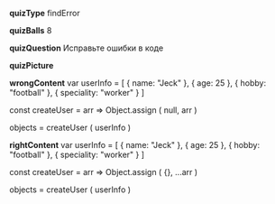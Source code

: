 ____quizType____
findError

____quizBalls____
8

____quizQuestion____
Исправьте ошибки в коде

____quizPicture____


____wrongContent____
var userInfo = [
    { name: "Jeck" },
    { age: 25 },
    { hobby: "football" },
    { speciality: "worker" }
]

const createUser = arr => Object.assign ( null, arr )

objects = createUser ( userInfo )

____rightContent____
var userInfo = [ { name: "Jeck" }, { age: 25 }, { hobby: "football" }, { speciality: "worker" } ]

const createUser = arr => Object.assign ( {}, ...arr )

objects = createUser ( userInfo )

